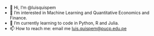 - 👋 Hi, I’m @luisquispem
- 👀 I’m interested in Machine Learning and Quantitative Economics and Finance.
- 🌱 I’m currently learning to code in Python, R and Julia.
- 📫 How to reach me: email me luis.quispem@pucp.edu.pe

<!---
luisquispem/luisquispem is a ✨ special ✨ repository because its `README.md` (this file) appears on your GitHub profile.
You can click the Preview link to take a look at your changes.
--->
